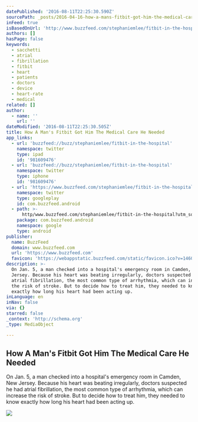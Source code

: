 ```yaml
---
datePublished: '2016-08-11T22:25:30.590Z'
sourcePath: _posts/2016-04-16-how-a-mans-fitbit-got-him-the-medical-care-he-needed.md
inFeed: true
isBasedOnUrl: 'http://www.buzzfeed.com/stephaniemlee/fitbit-in-the-hospital#.hpzkQq9bY'
authors: []
hasPage: false
keywords:
  - sacchetti
  - atrial
  - fibrillation
  - fitbit
  - heart
  - patients
  - doctors
  - device
  - heart-rate
  - medical
related: []
author:
  - name: ''
    url: ''
dateModified: '2016-08-11T22:25:30.505Z'
title: How A Man's Fitbit Got Him The Medical Care He Needed
app_links:
  - url: 'buzzfeed://buzz/stephaniemlee/fitbit-in-the-hospital'
    namespace: twitter
    type: ipad
    id: '981609476'
  - url: 'buzzfeed://buzz/stephaniemlee/fitbit-in-the-hospital'
    namespace: twitter
    type: iphone
    id: '981609476'
  - url: 'https://www.buzzfeed.com/stephaniemlee/fitbit-in-the-hospital'
    namespace: twitter
    type: googleplay
    id: com.buzzfeed.android
  - path: >-
      http/www.buzzfeed.com/stephaniemlee/fitbit-in-the-hospital?utm_source=google&utm_medium=appindex&utm_campaign=appindex
    package: com.buzzfeed.android
    namespace: google
    type: android
publisher:
  name: BuzzFeed
  domain: www.buzzfeed.com
  url: 'https://www.buzzfeed.com'
  favicon: 'https://webappstatic.buzzfeed.com/static/favicon.ico?v=1460753366'
description: >-
  On Jan. 5, a man checked into a hospital's emergency room in Camden, New
  Jersey. Because his heart was beating irregularly, doctors suspected he had
  atrial fibrillation, the most common type of arrhythmia, which can increase
  the risk of stroke. But to decide how to treat him, they needed to know
  exactly how long his heart had been acting up.
inLanguage: en
inNav: false
via: {}
starred: false
_context: 'http://schema.org'
_type: MediaObject

---
```

<article style=""><h1>How A Man's Fitbit Got Him The Medical Care He Needed</h1><p>On Jan. 5, a man checked into a hospital's emergency room in Camden, New Jersey. Because his heart was beating irregularly, doctors suspected he had atrial fibrillation, the most common type of arrhythmia, which can increase the risk of stroke. But to decide how to treat him, they needed to know exactly how long his heart had been acting up.</p><img src="https://s3-us-west-2.amazonaws.com/the-grid-img/p/a1b60c78627ff11ae2ea14739839ddb75da3c70d.jpg" /></article>
